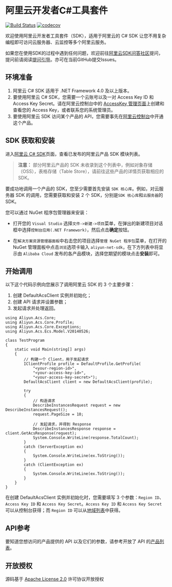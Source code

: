 # 阿里云开发者C#工具套件

[![Build Status](https://travis-ci.org/aliyun/aliyun-openapi-net-sdk.svg?branch=master)](https://travis-ci.org/aliyun/aliyun-openapi-net-sdk)
[![codecov](https://codecov.io/gh/aliyun/aliyun-openapi-net-sdk/branch/master/graph/badge.svg)](https://codecov.io/gh/aliyun/aliyun-openapi-net-sdk)

欢迎使用阿里云开发者工具套件（SDK），适用于阿里云的 C# SDK 让您不用复杂编程即可访问云服务器、云监控等多个阿里云服务。

如果您在使用SDK的过程中遇到任何问题，欢迎前往[阿里云SDK问答社区](https://yq.aliyun.com/tags/type_ask-tagid_23350)提问，提问前请阅读[提问引导](https://help.aliyun.com/document_detail/93957.html)。亦可在当前GitHub提交Issues。

## 环境准备

1. 阿里云 C# SDK 适用于 .NET Framework 4.0 及以上版本。
2. 要使用阿里云 C# SDK，您需要一个云账号以及一对 Access Key ID 和 Access Key Secret。请在阿里云控制台中的 [AccessKey 管理页面]([https://usercenter.console.aliyun.com/#/manage/ak](https://usercenter.console.aliyun.com/#/manage/ak))上创建和查看您的 Access Key，或者联系您的系统管理员。
3. 要使用阿里云 SDK 访问某个产品的 API，您需要事先在[阿里云控制台](https://home.console.aliyun.com/new#/)中开通这个产品。


## SDK 获取和安装

进入[阿里云 C# SDK](https://develop.aliyun.com/tools/sdk#/dotnet)页面，查看已发布的阿里云产品 SDK 模块列表。

> **注意：** 部分阿里云产品的 SDK 未收录到这个列表中，例如对象存储（OSS），表格存储（Table Store），请前往这些产品的详情页获取相应的 SDK。

要成功地调用一个产品的 SDK，您至少需要首先安装 `SDK 核心库`。例如，对云服务器 SDK 的调用，您需要获取和安装 2 个 SDK，分别是`SDK 核心库`和`云服务器`的 SDK。

您可以通过 NuGet 程序包管理器来安装：

* 打开您的 `Visual Studio` 选择`文件->新建->项目`菜单，在弹出的新建项目对话框中选择`控制台应用(.NET Framework)`，然后点击**确定**按钮。

* 在`解决方案资源管理器面板`中右击您的项目选择`管理 NuGet 程序包`菜单，在打开的 NuGet 管理面板中点击`浏览`选项卡输入 `aliyun-net-sdk`，在下方列表中将显示由 `Alibaba Cloud` 发布的各产品模块，选择您期望的模块点击**安装**即可。

## 开始调用

以下这个代码示例向您展示了调用阿里云 SDK 的 3 个主要步骤：

1. 创建 DefaultAcsClient 实例并初始化；
2. 创建 API 请求并设置参数；
3. 发起请求并处理返回。

```
using Aliyun.Acs.Core;
using Aliyun.Acs.Core.Profile;
using Aliyun.Acs.Core.Exceptions;
using Aliyun.Acs.Ecs.Model.V20140526;

class TestProgram
{
    static void Main(string[] args)
    {
        // 构建一个 Client，用于发起请求
        IClientProfile profile = DefaultProfile.GetProfile(
            "<your-region-id>",
            "<your-access-key-id>",
            "<your-access-key-secret>");
        DefaultAcsClient client = new DefaultAcsClient(profile);

        try
        {
            // 构造请求
            DescribeInstancesRequest request = new DescribeInstancesRequest();
            request.PageSize = 10;

            // 发起请求，并得到 Response
            DescribeInstancesResponse response = client.GetAcsResponse(request);
            System.Console.WriteLine(response.TotalCount);
        }
        catch (ServerException ex)
        {
            System.Console.WriteLine(ex.ToString());
        }
        catch (ClientException ex)
        {
            System.Console.WriteLine(ex.ToString());
        }
    }
}
```

在创建 DefaultAcsClient 实例并初始化时，您需要填写 3 个参数：`Region ID`、`Access Key ID` 和 `Access Key Secret`。`Access Key ID` 和 `Access Key Secret` 可以从控制台获得；而 `Region ID` 可以从[地域列表](https://help.aliyun.com/document_detail/40654.html)中获得。

## API参考

要知道您想访问的产品提供的 API 以及它们的参数，请参考开放了 API 的[产品列表](https://develop.aliyun.com/tools/openapilist)。

## 开放授权

源码基于 [Apache License 2.0](https://www.apache.org/licenses/LICENSE-2.0.html) 许可协议开放授权
